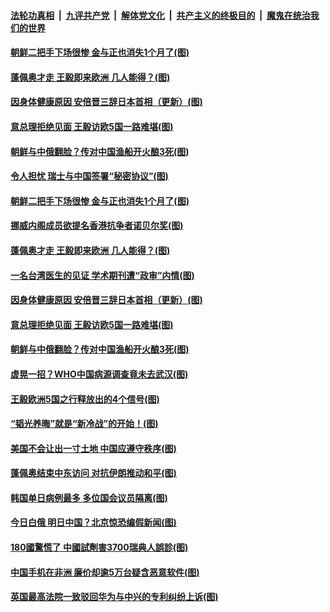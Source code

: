 

####  [法轮功真相](../../../../basic/blob/master/README.md?t=08300502) &nbsp;|&nbsp; [九评共产党](../../../../9ping.md/blob/master/README.md?t=08300502) &nbsp;|&nbsp; [解体党文化](../../../../jtdwh.md/blob/master/README.md?t=08300502)  &nbsp;|&nbsp; [共产主义的终极目的](../../../../gczydzjmd.md/blob/master/README.md?t=08300502) &nbsp;|&nbsp; [魔鬼在统治我们的世界](../../../../mgztzwmdsj.md/blob/master/README.md?t=08300502) 

#### [朝鲜二把手下场很惨 金与正也消失1个月了(图)](../pages/p9/944445.md?t=08300502) 

#### [蓬佩奥才走 王毅即来欧洲 几人能得？(图)](../pages/p9/944478.md?t=08300502) 


#### [因身体健康原因 安倍晋三辞日本首相（更新）(图)](../pages/p9/944420.md?t=08300502) 

#### [意总理拒绝见面 王毅访欧5国一路难堪(图)](../pages/p9/944407.md?t=08300502) 

#### [朝鲜与中俄翻脸？传对中国渔船开火酿3死(图)](../pages/p9/944318.md?t=08300502) 

#### [令人担忧 瑞士与中国签署“秘密协议”(图)](../pages/p9/944491.md?t=08300502) 

#### [朝鲜二把手下场很惨 金与正也消失1个月了(图)](../pages/p9/944445.md?t=08300502) 

#### [挪威内阁成员欲提名香港抗争者诺贝尔奖(图)](../pages/p9/944489.md?t=08300502) 

#### [蓬佩奥才走 王毅即来欧洲 几人能得？(图)](../pages/p9/944478.md?t=08300502) 

#### [一名台湾医生的见证 学术期刊遭“政审”内情(图)](../pages/p9/944433.md?t=08300502) 


#### [因身体健康原因 安倍晋三辞日本首相（更新）(图)](../pages/p9/944420.md?t=08300502) 

#### [意总理拒绝见面 王毅访欧5国一路难堪(图)](../pages/p9/944407.md?t=08300502) 

#### [朝鲜与中俄翻脸？传对中国渔船开火酿3死(图)](../pages/p9/944318.md?t=08300502) 

#### [虚晃一招？WHO中国病源调查竟未去武汉(图)](../pages/p9/944322.md?t=08300502) 

#### [王毅欧洲5国之行释放出的4个信号(图)](../pages/p9/944379.md?t=08300502) 

#### [“韬光养晦”就是“新冷战”的开始！(图)](../pages/p9/944377.md?t=08300502) 

#### [美国不会让出一寸土地 中国应遵守秩序(图)](../pages/p9/944375.md?t=08300502) 

#### [蓬佩奥结束中东访问 对抗伊朗推动和平(图)](../pages/p9/944374.md?t=08300502) 


#### [韩国单日病例最多 多位国会议员隔离(图)](../pages/p9/944324.md?t=08300502) 

#### [今日白俄 明日中国？北京惊恐编假新闻(图)](../pages/p9/944311.md?t=08300502) 

#### [180國驚慌了 中國試劑害3700瑞典人誤診(图)](../pages/p9/944212.md?t=08300502) 

#### [中国手机在非洲 廉价却逾5万台疑含恶意软件(图)](../pages/p9/944214.md?t=08300502) 

#### [英国最高法院一致驳回华为与中兴的专利纠纷上诉(图)](../pages/p9/944260.md?t=08300502) 

